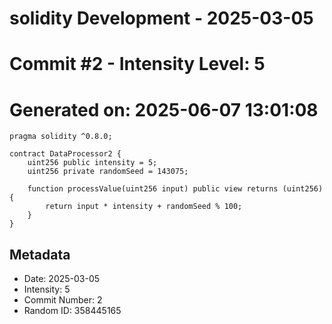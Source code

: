 ﻿# solidity Development - 2025-03-05
# Commit #2 - Intensity Level: 5
# Generated on: 2025-06-07 13:01:08
```solidity
pragma solidity ^0.8.0;

contract DataProcessor2 {
    uint256 public intensity = 5;
    uint256 private randomSeed = 143075;

    function processValue(uint256 input) public view returns (uint256) {
        return input * intensity + randomSeed % 100;
    }
}
```
## Metadata
- Date: 2025-03-05
- Intensity: 5
- Commit Number: 2
- Random ID: 358445165
